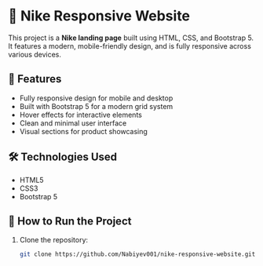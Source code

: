 # 👟 Nike Responsive Website

This project is a **Nike landing page** built using HTML, CSS, and Bootstrap 5. It features a modern, mobile-friendly design, and is fully responsive across various devices.

## 🚀 Features

- Fully responsive design for mobile and desktop  
- Built with Bootstrap 5 for a modern grid system  
- Hover effects for interactive elements  
- Clean and minimal user interface  
- Visual sections for product showcasing

## 🛠️ Technologies Used

- HTML5  
- CSS3  
- Bootstrap 5  

## 📁 How to Run the Project

1. Clone the repository:
   ```bash
   git clone https://github.com/Nabiyev001/nike-responsive-website.git
